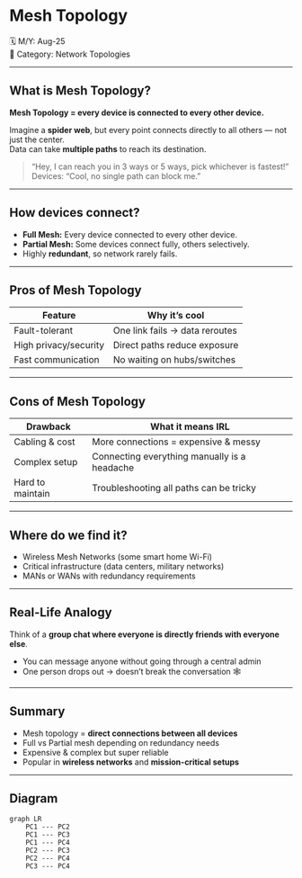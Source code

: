 # Mesh Topology

🗓️ M/Y: Aug-25  
📂 Category: Network Topologies

---

## What is Mesh Topology?

**Mesh Topology = every device is connected to every other device.**  

Imagine a **spider web**, but every point connects directly to all others — not just the center.  
Data can take **multiple paths** to reach its destination.

> “Hey, I can reach you in 3 ways or 5 ways, pick whichever is fastest!”  
> Devices: “Cool, no single path can block me.”

---

## How devices connect?

- **Full Mesh:** Every device connected to every other device.  
- **Partial Mesh:** Some devices connect fully, others selectively.  
- Highly **redundant**, so network rarely fails.  

---

## Pros of Mesh Topology

| Feature | Why it’s cool |
|---------|---------------|
| Fault-tolerant | One link fails → data reroutes |
| High privacy/security | Direct paths reduce exposure |
| Fast communication | No waiting on hubs/switches |

---

## Cons of Mesh Topology

| Drawback | What it means IRL |
|----------|-----------------|
| Cabling & cost | More connections = expensive & messy |
| Complex setup | Connecting everything manually is a headache |
| Hard to maintain | Troubleshooting all paths can be tricky |

---

## Where do we find it?

- Wireless Mesh Networks (some smart home Wi-Fi)  
- Critical infrastructure (data centers, military networks)  
- MANs or WANs with redundancy requirements  

---

## Real-Life Analogy

Think of a **group chat where everyone is directly friends with everyone else**.  
- You can message anyone without going through a central admin  
- One person drops out → doesn’t break the conversation 🕸️

---

## Summary

- Mesh topology = **direct connections between all devices**  
- Full vs Partial mesh depending on redundancy needs  
- Expensive & complex but super reliable  
- Popular in **wireless networks** and **mission-critical setups**  

---

## Diagram

```mermaid
graph LR
    PC1 --- PC2
    PC1 --- PC3
    PC1 --- PC4
    PC2 --- PC3
    PC2 --- PC4
    PC3 --- PC4

